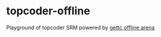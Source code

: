 # topcoder-offline
Playground of topcoder SRM powered by [gettc offline arena](https://github.com/seri/gettc)
